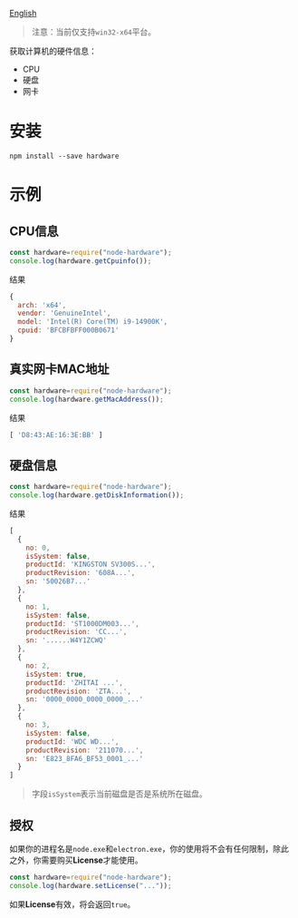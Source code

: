 [English](./README.MD)

> 注意：当前仅支持```win32-x64```平台。

获取计算机的硬件信息：
* CPU
* 硬盘
* 网卡

# 安装

```
npm install --save hardware
```

# 示例

## CPU信息
```javascript
const hardware=require("node-hardware");
console.log(hardware.getCpuinfo());
```
结果
```js
{
  arch: 'x64',
  vendor: 'GenuineIntel',
  model: 'Intel(R) Core(TM) i9-14900K',
  cpuid: 'BFCBFBFF000B0671'
}
```
## 真实网卡MAC地址
```javascript
const hardware=require("node-hardware");
console.log(hardware.getMacAddress());
```
结果
```js
[ 'D8:43:AE:16:3E:BB' ]
```
## 硬盘信息
```javascript
const hardware=require("node-hardware");
console.log(hardware.getDiskInformation());
```
结果
```js
[
  {
    no: 0,
    isSystem: false,
    productId: 'KINGSTON SV300S...',
    productRevision: '608A...',
    sn: '50026B7...'
  },
  {
    no: 1,
    isSystem: false,
    productId: 'ST1000DM003...',
    productRevision: 'CC...',
    sn: '......W4Y1ZCWQ'
  },
  {
    no: 2,
    isSystem: true,
    productId: 'ZHITAI ...',
    productRevision: 'ZTA...',
    sn: '0000_0000_0000_0000_...'
  },
  {
    no: 3,
    isSystem: false,
    productId: 'WDC WD...',
    productRevision: '211070...',
    sn: 'E823_8FA6_BF53_0001_...'
  }
]
```

> 字段```isSystem```表示当前磁盘是否是系统所在磁盘。

## 授权

如果你的进程名是```node.exe```和```electron.exe```，你的使用将不会有任何限制，除此之外，你需要购买**License**才能使用。

```javascript
const hardware=require("node-hardware");
console.log(hardware.setLicense("..."));
```
如果**License**有效，将会返回```true```。